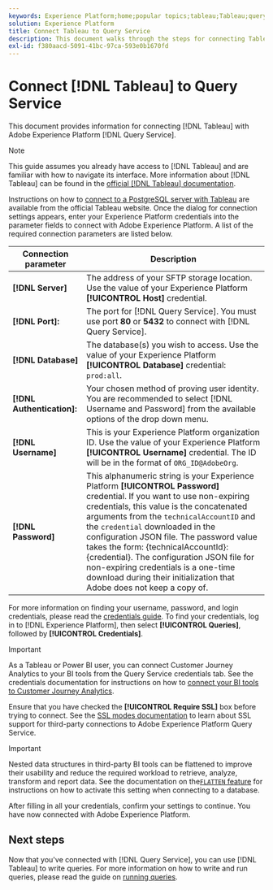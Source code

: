 ```yaml
---
keywords: Experience Platform;home;popular topics;tableau;Tableau;query service;Query service;connect to query service;
solution: Experience Platform
title: Connect Tableau to Query Service
description: This document walks through the steps for connecting Tableau with Adobe Experience Platform Query Service.
exl-id: f380aacd-5091-41bc-97ca-593e0b1670fd
---
```

# Connect [!DNL Tableau] to Query Service

This document provides information for connecting [!DNL Tableau] with Adobe Experience Platform [!DNL Query Service].

>[!NOTE]
>
> This guide assumes you already have access to [!DNL Tableau] and are familiar with how to navigate its interface. More information about [!DNL Tableau] can be found in the [official [!DNL Tableau] documentation](https://help.tableau.com/current/pro/desktop/en-us/default.htm).

Instructions on how to [connect to a PostgreSQL server with Tableau](https://help.tableau.com/current/pro/desktop/en-us/examples_postgresql.htm) are available from the official Tableau website. Once the dialog for connection settings appears, enter your Experience Platform credentials into the parameter fields to connect with Adobe Experience Platform. A list of the required connection parameters are listed below. 

| Connection parameter  | Description |
|---|---|
| **[!DNL Server]** | The address of your SFTP storage location. Use the value of your Experience Platform **[!UICONTROL Host]** credential. |
| **[!DNL Port]:** | The port for [!DNL Query Service]. You must use port **80** or **5432** to connect with [!DNL Query Service].|
| **[!DNL Database]** | The database(s) you wish to access. Use the value of your Experience Platform **[!UICONTROL Database]** credential: `prod:all`.|
| **[!DNL Authentication]:** | Your chosen method of proving user identity. You are recommended to select [!DNL Username and Password] from the available options of the drop down menu. |
| **[!DNL Username]** | This is your Experience Platform organization ID. Use the value of your Experience Platform **[!UICONTROL Username]** credential. The ID will be in the format of `ORG_ID@AdobeOrg`. |
| **[!DNL Password]** | This alphanumeric string is your Experience Platform **[!UICONTROL Password]** credential. If you want to use non-expiring credentials, this value is the concatenated arguments from the `technicalAccountID` and the `credential` downloaded in the configuration JSON file. The password value takes the form: {technicalAccountId}:{credential}. The configuration JSON file for non-expiring credentials is a one-time download during their initialization that Adobe does not keep a copy of. |

For more information on finding your username, password, and login credentials, please read the [credentials guide](../ui/credentials.md). To find your credentials, log in to [!DNL Experience Platform], then select **[!UICONTROL Queries]**, followed by **[!UICONTROL Credentials]**.

>[!IMPORTANT]
>
>As a Tableau or Power BI user, you can connect Customer Journey Analytics to your BI tools from the Query Service credentials tab. See the credentials documentation for instructions on how to [connect your BI tools to Customer Journey Analytics](../ui/credentials.md#connect-to-customer-journey-analytics).

Ensure that you have checked the **[!UICONTROL Require SSL]** box before trying to connect. See the [SSL modes documentation](./ssl-modes.md) to learn about SSL support for third-party connections to Adobe Experience Platform Query Service.
    
>[!IMPORTANT]
>
>Nested data structures in third-party BI tools can be flattened to improve their usability and reduce the required workload to retrieve, analyze, transform and report data. See the documentation on the[`FLATTEN` feature](../key-concepts/flatten-nested-data.md) for instructions on how to activate this setting when connecting to a database. 

After filling in all your credentials, confirm your settings to continue. You have now connected with Adobe Experience Platform.

## Next steps

Now that you've connected with [!DNL Query Service], you can use [!DNL Tableau] to write queries. For more information on how to write and run queries, please read the guide on [running queries](../best-practices/writing-queries.md).
